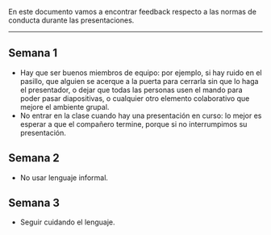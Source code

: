 En este documento vamos a encontrar feedback respecto a las normas de  conducta durante las presentaciones.
****
## Semana 1
+ Hay que ser buenos miembros de equipo: por ejemplo, si hay ruido en el pasillo, que alguien se acerque a la puerta para cerrarla sin que lo haga el presentador, o dejar que todas las personas usen el mando para poder pasar diapositivas, o cualquier otro elemento colaborativo que mejore el ambiente grupal.
+ No entrar en la clase cuando hay una presentación en curso: lo mejor es esperar a que el compañero termine, porque si no interrumpimos su presentación. 

## Semana 2
+ No usar lenguaje informal.

## Semana 3
+ Seguir cuidando el lenguaje.

